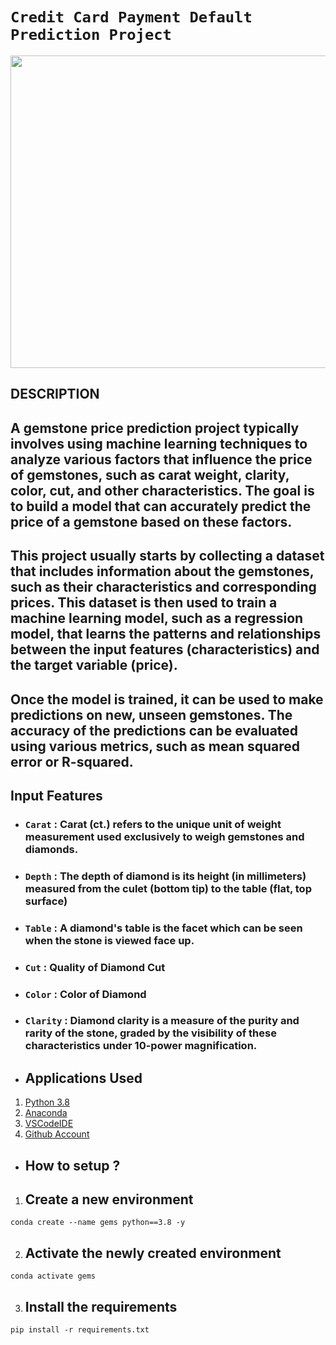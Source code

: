 # **`Credit Card Payment Default Prediction Project`**

<img src="https://www.ingleandrhode.co.uk/wp-content/uploads/2022/12/loose-sapphires-2048x922.jpg" width="1000" height="500">

## **DESCRIPTION**

## A gemstone price prediction project typically involves using machine learning techniques to analyze various factors that influence the price of gemstones, such as carat weight, clarity, color, cut, and other characteristics. The goal is to build a model that can accurately predict the price of a gemstone based on these factors.

## This project usually starts by collecting a dataset that includes information about the gemstones, such as their characteristics and corresponding prices. This dataset is then used to train a machine learning model, such as a regression model, that learns the patterns and relationships between the input features (characteristics) and the target variable (price).

## Once the model is trained, it can be used to make predictions on new, unseen gemstones. The accuracy of the predictions can be evaluated using various metrics, such as mean squared error or R-squared.

## **Input Features**

* ### `Carat` : Carat (ct.) refers to the unique unit of weight measurement used exclusively to weigh gemstones and diamonds.
* ### `Depth` : The depth of diamond is its height (in millimeters) measured from the culet (bottom tip) to the table (flat, top surface)
* ### `Table` : A diamond's table is the facet which can be seen when the stone is viewed face up.
* ### `Cut` : Quality of Diamond Cut
* ### `Color` : Color of Diamond
* ### `Clarity` : Diamond clarity is a measure of the purity and rarity of the stone, graded by the visibility of these characteristics under 10-power magnification.


* ## Applications Used
1. [Python 3.8](https://www.python.org/)
2. [Anaconda](https://www.anaconda.com/)
3. [VSCodeIDE](https://code.visualstudio.com/)
4. [Github Account](https://github.com)

* ## **How to setup ?**
1. ## Create a new environment
```
conda create --name gems python==3.8 -y
```
2. ## Activate the newly created environment
```
conda activate gems
```
3. ## Install the requirements
```
pip install -r requirements.txt
